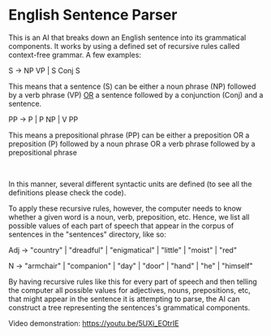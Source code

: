 # English Sentence Parser

This is an AI that breaks down an English sentence into its grammatical components. It works by using a defined set of recursive rules called context-free grammar. 
A few examples: 

S -> NP VP | S Conj S

This means that a sentence (S) can be either a noun phrase (NP) followed by a verb phrase (VP) <u>OR</u> a sentence followed by a conjunction (Conj) and a sentence.

PP -> P | P NP | V PP

This means a prepositional phrase (PP) can be either a preposition OR a preposition (P) followed by a noun phrase OR a verb phrase followed by a prepositional phrase

<br/>

In this manner, several different syntactic units are defined (to see all the definitions please check the code). 

To apply these recursive rules, however, the computer needs to know whether a given word is a noun, verb, preposition, etc.
Hence, we list all possible values of each part of speech that appear in the corpus of sentences in the "sentences" directory, like so:

Adj -> "country" | "dreadful" | "enigmatical" | "little" | "moist" | "red"

N -> "armchair" | "companion" | "day" | "door" | "hand" | "he" | "himself"


By having recursive rules like this for every part of speech and then telling the computer all possible values for adjectives, nouns, prepositions, etc, that might appear in the sentence it is attempting to parse, the AI can construct a tree representing the sentences's grammatical components.

Video demonstration: https://youtu.be/5UXi_EOtrIE
